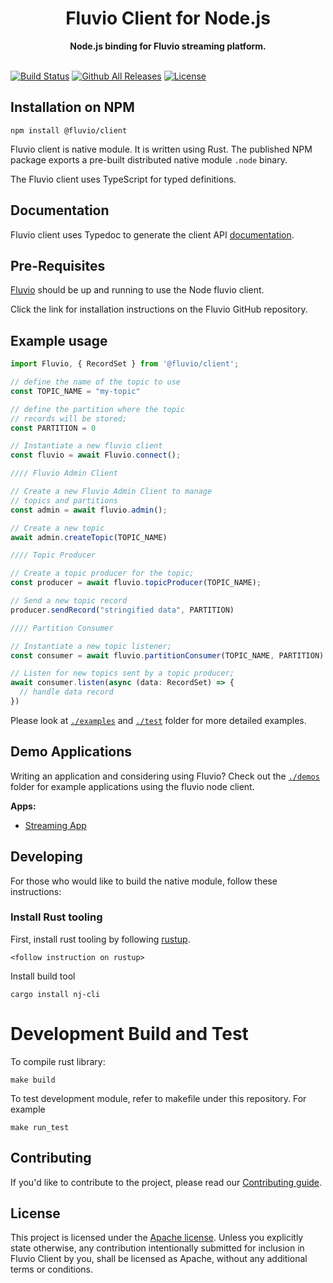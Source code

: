 <h1 align="center">Fluvio Client for Node.js</h1>
<div align="center">
 <strong>
   Node.js binding for Fluvio streaming platform.
 </strong>
</div>
<br />
  
[![Build Status](https://github.com/infinyon/flv-client-node/workflows/Smoke%20Test/badge.svg)](https://github.com/infinyon/flv-client-node/actions) [![Github All Releases](https://img.shields.io/npm/dm/@fluvio/client.svg)]() [![License](https://img.shields.io/badge/License-Apache%202.0-blue.svg)](https://github.com/infinyon/flv-client-node/blob/master/LICENSE-APACHE)

## Installation on NPM

`npm install @fluvio/client`

Fluvio client is native module.  It is written using Rust. The published NPM package
exports a pre-built distributed native module `.node` binary.

The Fluvio client uses TypeScript for typed definitions.

## Documentation

Fluvio client uses Typedoc to generate the client API [documentation]().

## Pre-Requisites
[Fluvio](https://github.com/infinyon/fluvio) should be up and running to use the Node fluvio client. 

Click the link for installation instructions on the Fluvio GitHub repository.


## Example usage

```TypeScript
import Fluvio, { RecordSet } from '@fluvio/client';

// define the name of the topic to use
const TOPIC_NAME = "my-topic"

// define the partition where the topic
// records will be stored;
const PARTITION = 0

// Instantiate a new fluvio client
const fluvio = await Fluvio.connect();

//// Fluvio Admin Client

// Create a new Fluvio Admin Client to manage
// topics and partitions
const admin = await fluvio.admin();

// Create a new topic
await admin.createTopic(TOPIC_NAME)

//// Topic Producer

// Create a topic producer for the topic;
const producer = await fluvio.topicProducer(TOPIC_NAME);

// Send a new topic record
producer.sendRecord("stringified data", PARTITION)

//// Partition Consumer

// Instantiate a new topic listener;
const consumer = await fluvio.partitionConsumer(TOPIC_NAME, PARTITION)

// Listen for new topics sent by a topic producer;
await consumer.listen(async (data: RecordSet) => {
  // handle data record
})

```

Please look at [`./examples`](./examples) and [`./test`](./test) folder for more detailed examples.

## Demo Applications

Writing an application and considering using Fluvio? Check out the [`./demos`](./demos) folder for example
applications using the fluvio node client. 

__Apps:__

- [Streaming App](./demos/streaming-app)

## Developing

For those who would like to build the native module, follow these instructions:

### Install Rust tooling

First, install rust tooling by following [rustup](https://rustup.rs).

```
<follow instruction on rustup>
```

Install build tool
```
cargo install nj-cli
```

# Development Build and Test

To compile rust library:

```
make build
```

To test development module, refer to makefile under this repository. For example

```
make run_test
```

## Contributing

If you'd like to contribute to the project, please read our [Contributing guide](CONTRIBUTING.md).

## License

This project is licensed under the [Apache license](LICENSE-APACHE). Unless you explicitly state otherwise, any contribution intentionally submitted for inclusion in Fluvio Client by you, shall be licensed as Apache, without any additional
terms or conditions.
